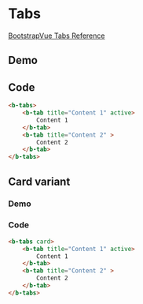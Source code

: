 # Tabs

[BootstrapVue Tabs Reference](https://bootstrap-vue.org/docs/components/tabs)

## Demo
<template>
<div class="demo-bg-body p-3">
<b-tabs>
	<b-tab title="Content 1" active>
		Content 1
	</b-tab>
	<b-tab title="Content 2" >
		Content 2
	</b-tab>
</b-tabs>
</div>
</template>

## Code
``` html
<b-tabs>
	<b-tab title="Content 1" active>
		Content 1
	</b-tab>
	<b-tab title="Content 2" >
		Content 2
	</b-tab>
</b-tabs>
```

## Card variant

### Demo
<template>
<div class="demo-bg-body p-3">
<b-tabs card>
	<b-tab title="Content 1" active>
		Content 1
	</b-tab>
	<b-tab title="Content 2" >
		Content 2
	</b-tab>
</b-tabs>
</div>
</template>

### Code
``` html
<b-tabs card>
	<b-tab title="Content 1" active>
		Content 1
	</b-tab>
	<b-tab title="Content 2" >
		Content 2
	</b-tab>
</b-tabs>
```